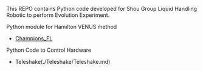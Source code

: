 This REPO contains Python code developed for Shou Group Liquid Handling Robotic to perform Evolution Experiment.

Python module for Hamilton VENUS method

- [Champions_FL](./Champions_FL/Champions_FL.md)

Python Code to Control Hardware

- Teleshake(./Teleshake/Teleshake.md)
